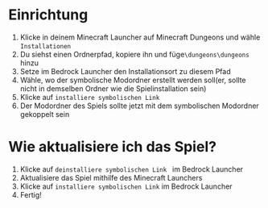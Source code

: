 ﻿# Einrichtung
1. Klicke in deinem Minecraft Launcher auf Minecraft Dungeons und wähle `Installationen`
2. Du siehst einen Ordnerpfad, kopiere ihn und füge`\dungeons\dungeons` hinzu
3. Setze im Bedrock Launcher den Installationsort zu diesem Pfad
4. Wähle, wo der symbolische Modordner erstellt werden soll(er, sollte nicht in demselben Ordner wie die Spielinstallation sein)
5. Klicke auf `installiere symbolischen Link`
6. Der Modordner des Spiels sollte jetzt mit dem symbolischen Modordner gekoppelt sein

# Wie aktualisiere ich das Spiel?
1. Klicke auf `deinstalliere symbolischen Link ` im Bedrock Launcher
2. Aktualisiere das Spiel mithilfe des Minecraft Launchers
3. Klicke auf `installiere symbolischen Link` im Bedrock Launcher
4. Fertig!